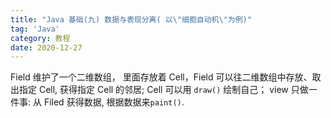```yaml
---
title: "Java 基础(九) 数据与表现分离( 以\"细胞自动机\"为例)"
tag: 'Java'
category: 教程
date: 2020-12-27
---
```


Field 维护了一个二维数组， 里面存放着 Cell，Field 可以往二维数组中存放、取出指定 Cell, 获得指定 Cell 的邻居; Cell 可以用 ```draw()``` 绘制自己； view 只做一件事: 从 Filed 获得数据, 根据数据来```paint()```.
